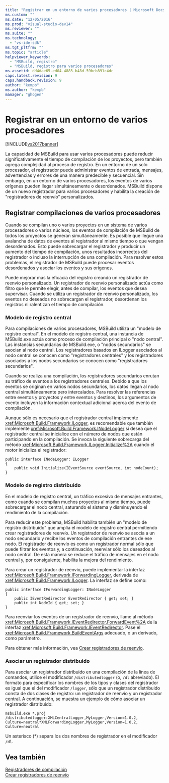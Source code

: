 ```yaml
---
title: "Registrar en un entorno de varios procesadores | Microsoft Docs"
ms.custom: ""
ms.date: "12/05/2016"
ms.prod: "visual-studio-dev14"
ms.reviewer: ""
ms.suite: ""
ms.technology: 
  - "vs-ide-sdk"
ms.tgt_pltfrm: ""
ms.topic: "article"
helpviewer_keywords: 
  - "MSBuild, registro"
  - "MSBuild, registro para varios procesadores"
ms.assetid: dd4dae65-ed04-4883-b48d-59bcb891c4dc
caps.latest.revision: 9
caps.handback.revision: 9
author: "kempb"
ms.author: "kempb"
manager: "ghogen"
---
```

# Registrar en un entorno de varios procesadores
[!INCLUDE[vs2017banner](../code-quality/includes/vs2017banner.md)]

La capacidad de MSBuild para usar varios procesadores puede reducir significativamente el tiempo de compilación de los proyectos, pero también agrega complejidad al proceso de registro.  En un entorno de un solo procesador, el registrador puede administrar eventos de entrada, mensajes, advertencias y errores de una manera predecible y secuencial.  Sin embargo, en un entorno de varios procesadores, los eventos de varios orígenes pueden llegar simultáneamente o desordenados.  MSBuild dispone de un nuevo registrador para varios procesadores y habilita la creación de "registradores de reenvío" personalizados.  
  
## Registrar compilaciones de varios procesadores  
 Cuando se compilan uno o varios proyectos en un sistema de varios procesadores o varios núcleos, los eventos de compilación de MSBuild de todos los proyectos se generan simultáneamente.  Es posible que llegue una avalancha de datos de eventos al registrador al mismo tiempo o que vengan desordenados.  Esto puede sobrecargar el registrador y producir un aumento del tiempo de compilación, unos resultados incorrectos del registrador o incluso la interrupción de una compilación.  Para resolver estos problemas, el registrador de MSBuild puede procesar eventos desordenados y asociar los eventos y sus orígenes.  
  
 Puede mejorar más la eficacia del registro creando un registrador de reenvío personalizado.  Un registrador de reenvío personalizado actúa como filtro que le permite elegir, antes de compilar, los eventos que desea supervisar.  Cuando se utiliza un registrador de reenvío personalizado, los eventos no deseados no sobrecargan el registrador, desordenan los registros ni ralentizan el tiempo de compilación.  
  
### Modelo de registro central  
 Para compilaciones de varios procesadores, MSBuild utiliza un "modelo de registro central". En el modelo de registro central, una instancia de MSBuild.exe actúa como proceso de compilación principal o "nodo central". Las instancias secundarias de MSBuild.exe, o "nodos secundarios" se asocian al nodo central.  Los registradores basados en ILogger asociados al nodo central se conocen como "registradores centrales" y los registradores asociados a los nodos secundarios se conocen como "registradores secundarios".  
  
 Cuando se realiza una compilación, los registradores secundarios enrutan su tráfico de eventos a los registradores centrales.  Debido a que los eventos se originan en varios nodos secundarios, los datos llegan al nodo central simultáneamente pero intercalados.  Para resolver las referencias entre eventos y proyectos y entre eventos y destinos, los argumentos de evento incluyen la información contextual adicional acerca del evento de compilación.  
  
 Aunque sólo es necesario que el registrador central implemente <xref:Microsoft.Build.Framework.ILogger>, es recomendable que también implemente <xref:Microsoft.Build.Framework.INodeLogger> si desea que el registrador central se inicialice con el número de nodos que están participando en la compilación.  Se invoca la siguiente sobrecarga del método <xref:Microsoft.Build.Framework.ILogger.Initialize%2A> cuando el motor inicializa el registrador:  
  
```  
public interface INodeLogger: ILogger  
{  
    public void Initialize(IEventSource eventSource, int nodeCount);  
}  
```  
  
### Modelo de registro distribuido  
 En el modelo de registro central, un tráfico excesivo de mensajes entrantes, como cuando se compilan muchos proyectos al mismo tiempo, puede sobrecargar el nodo central, saturando el sistema y disminuyendo el rendimiento de la compilación.  
  
 Para reducir este problema, MSBuild habilita también un "modelo de registro distribuido" que amplía el modelo de registro central permitiendo crear registradores de reenvío.  Un registrador de reenvío se asocia a un nodo secundario y recibe los eventos de compilación entrantes de ese nodo.  El registrador de reenvío es como un registrador normal sólo que puede filtrar los eventos y, a continuación, reenviar sólo los deseados al nodo central.  De esta manera se reduce el tráfico de mensajes en el nodo central y, por consiguiente, habilita la mejora del rendimiento.  
  
 Para crear un registrador de reenvío, puede implementar la interfaz <xref:Microsoft.Build.Framework.IForwardingLogger>, derivada de <xref:Microsoft.Build.Framework.ILogger>.  La interfaz se define como:  
  
```  
public interface IForwardingLogger: INodeLogger  
{  
    public IEventRedirector EventRedirector { get; set; }  
    public int NodeId { get; set; }  
}  
```  
  
 Para reenviar los eventos de un registrador de reenvío, llame al método <xref:Microsoft.Build.Framework.IEventRedirector.ForwardEvent%2A> de la interfaz <xref:Microsoft.Build.Framework.IEventRedirector>.  Pase el <xref:Microsoft.Build.Framework.BuildEventArgs> adecuado, o un derivado, como parámetro.  
  
 Para obtener más información, vea [Crear registradores de reenvío](../msbuild/creating-forwarding-loggers.md).  
  
### Asociar un registrador distribuido  
 Para asociar un registrador distribuido en una compilación de la línea de comandos, utilice el modificador `/distributedlogger` \(o, `/dl` abreviado\).  El formato para especificar los nombres de los tipos y clases del registrador es igual que el del modificador `/logger`, sólo que un registrador distribuido consta de dos clases de registro: un registrador de reenvío y un registrador central.  A continuación, se muestra un ejemplo de cómo asociar un registrador distribuido:  
  
```  
msbuild.exe *.proj /distributedlogger:XMLCentralLogger,MyLogger,Version=1.0.2,  
Culture=neutral*XMLForwardingLogger,MyLogger,Version=1.0.2,  
Culture=neutral  
```  
  
 Un asterisco \(\*\) separa los dos nombres de registrador en el modificador `/dl`.  
  
## Vea también  
 [Registradores de compilación](../msbuild/build-loggers.md)   
 [Crear registradores de reenvío](../msbuild/creating-forwarding-loggers.md)
